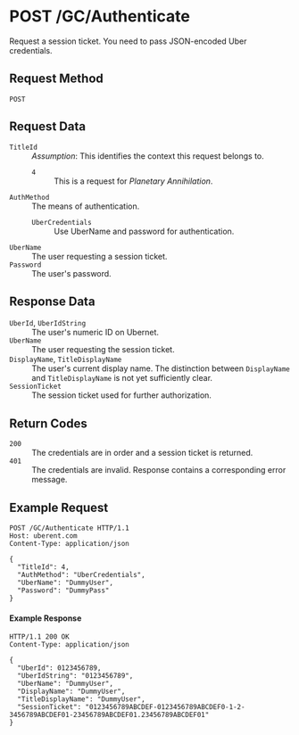 # POST /GC/Authenticate #
Request a session ticket.
You need to pass JSON-encoded Uber credentials.

## Request Method ##
`POST`

## Request Data ##
<dl>
  <dt><code>TitleId</code></dt>
  <dd><em>Assumption</em>: This identifies the context this request belongs to.
    <dl>
      <dt><code>4</code></dt>
      <dd>This is a request for <em>Planetary Annihilation</em>.</dd>
    </dl>
  </dd>

  <dt><code>AuthMethod</code></dt>
  <dd>The means of authentication.
    <dl>
      <dt><code>UberCredentials</code></dt>
      <dd>Use UberName and password for authentication.</dd>
    </dl>
  </dd>

  <dt><code>UberName</code></dt>
  <dd>The user requesting a session ticket.</dd>

  <dt><code>Password</code></dt>
  <dd>The user's password.</dd>
</dl>

## Response Data ##
<dl>
  <dt><code>UberId</code>, <code>UberIdString</code></dt>
  <dd>The user's numeric ID on Ubernet.</dd>

  <dt><code>UberName</code></dt>
  <dd>The user requesting the session ticket.</dd>

  <dt><code>DisplayName</code>, <code>TitleDisplayName</code></dt>
  <dd>
    The user's current display name.
    The distinction between <code>DisplayName</code> and <code>TitleDisplayName</code> is not yet sufficiently clear.
  </dd>

  <dt><code>SessionTicket</code></dt>
  <dd>The session ticket used for further authorization.</dd>
</dl>

## Return Codes ##
<dl>
  <dt><code>200</code></dt>
  <dd>The credentials are in order and a session ticket is returned.</dd>

  <dt><code>401</code></dt>
  <dd>
    The credentials are invalid.
    Response contains a corresponding error message.
  </dd>
</dl>

## Example Request ##
```HTTP
POST /GC/Authenticate HTTP/1.1
Host: uberent.com
Content-Type: application/json

{
  "TitleId": 4,
  "AuthMethod": "UberCredentials",
  "UberName": "DummyUser",
  "Password": "DummyPass"
}
```

#### Example Response ####
```HTTP
HTTP/1.1 200 OK
Content-Type: application/json

{
  "UberId": 0123456789,
  "UberIdString": "0123456789",
  "UberName": "DummyUser",
  "DisplayName": "DummyUser",
  "TitleDisplayName": "DummyUser",
  "SessionTicket": "0123456789ABCDEF-0123456789ABCDEF0-1-2-3456789ABCDEF01-23456789ABCDEF01.23456789ABCDEF01"
}
```

